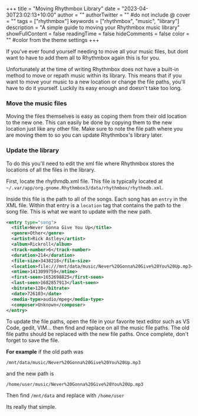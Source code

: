 +++
title = "Moving Rhythmbox Library"
date = "2023-04-30T23:02:13+10:00"
author = ""
authorTwitter = "" #do not include @
cover = ""
tags = ["rhythmbox"]
keywords = ["rhythmbox", "music", "library"]
description = "A simple guide to moving your Rhythmbox music library"
showFullContent = false
readingTime = false
hideComments = false
color = "" #color from the theme settings
+++

If you've ever found yourself needing to move all your music files, but dont want to have to add them all to Rhythmbox again this is for you. 

Unfortunately at the time of writing Rhythmbox does not have a built-in method to move or repath music within its library. This means that if you want to move your music to a new location or change the file paths, you'll have to do it yourself. Luckily its easy enough and doesn't take too long.

### Move the music files
Moving the files themselves is easy as coping them from their old location to the new one. This can easily be done by copying them to the new location just like any other file. Make sure to note the file path where you are moving them to so you can update Rhythmbox's library later.

### Update the library
To do this you'll need to edit the xml file where Rhythmbox stores the locations of all the files in the library.

First, locate the rhythmdb.xml file. This file is typically located at 
`~/.var/app/org.gnome.Rhythmbox3/data/rhythmbox/rhythmdb.xml`. 

Inside this file is the path to all of the songs. Each song has an `entry` in the XML file. Within that entry is a `location` tag that contains the path to the song file. This is what we want to update with the new path.

```xml
<entry type="song">
  <title>Never Gonna Give You Up</title>
  <genre>Other</genre>
  <artist>Rick Astley</artist>
  <album>Rickroll</album>
  <track-number>6</track-number>
  <duration>214</duration>
  <file-size>3438218</file-size>
  <location>file:///mnt/data/music/Never%20Gonna%20Give%20You%20Up.mp3</location>
  <mtime>1413099759</mtime>
  <first-seen>1652698825</first-seen>
  <last-seen>1682857913</last-seen>
  <bitrate>128</bitrate>
  <date>726103</date>
  <media-type>audio/mpeg</media-type>
  <composer>Unknown</composer>
</entry>
```

To update the file paths, open the file in your favorite text editor such as VS Code, gedit, VIM... then find and replace on all the music file paths. The old file paths should be replaced with the new file paths. Once complete, don't forget to save the file.

**For example** if the old path was

`/mnt/data/music/Never%20Gonna%20Give%20You%20Up.mp3` 

and the new path is

`/home/user/music/Never%20Gonna%20Give%20You%20Up.mp3`

Then find `/mnt/data` and replace with `/home/user`

Its really that simple.